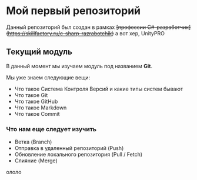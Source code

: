 # Мой первый репозиторий

Данный репозиторий был создан в рамках ~~[профессии C#-разработчик] (https://skillfactory.ru/c-sharp-razrabotchik)~~ а вот хер, UnityPRO

## Текущий модуль
В данный момент мы изучаем модуль под названием **Git**.

Мы уже знаем следующие вещи:
* Что такое Система Контроля Версий и какие типы систем бывают
* Что такое Git
* Что такое GitHub
* Что такое Markdown
* Что такое Commit 

### Что нам еще следует изучить
* Ветка (Branch)
* Отправка в удаленный репозиторий (Push)
* Обновление локального репозитория (Pull / Fetch)
* Слияние (Merge)

ололо